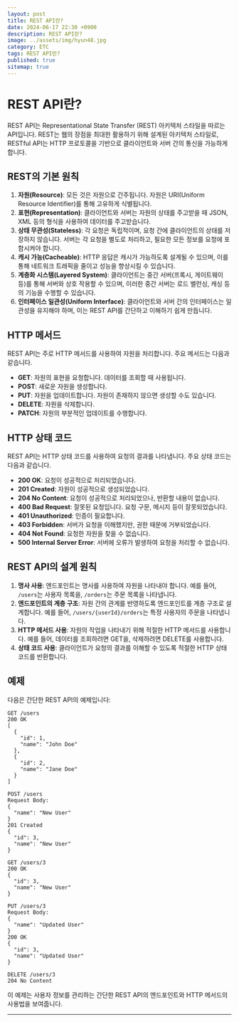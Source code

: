```yaml
---
layout: post
title: REST API란?
date: 2024-06-17 22:30 +0900
description: REST API란?
image: ../assets/img/hyun48.jpg
category: ETC
tags: REST API란?
published: true
sitemap: true
---
```


# REST API란?

REST API는 Representational State Transfer (REST) 아키텍처 스타일을 따르는 API입니다. REST는 웹의 장점을 최대한 활용하기 위해 설계된 아키텍처 스타일로, RESTful API는 HTTP 프로토콜을 기반으로 클라이언트와 서버 간의 통신을 가능하게 합니다.

## REST의 기본 원칙

1. **자원(Resource)**: 모든 것은 자원으로 간주됩니다. 자원은 URI(Uniform Resource Identifier)를 통해 고유하게 식별됩니다.
2. **표현(Representation)**: 클라이언트와 서버는 자원의 상태를 주고받을 때 JSON, XML 등의 형식을 사용하여 데이터를 주고받습니다.
3. **상태 무관성(Stateless)**: 각 요청은 독립적이며, 요청 간에 클라이언트의 상태를 저장하지 않습니다. 서버는 각 요청을 별도로 처리하고, 필요한 모든 정보를 요청에 포함시켜야 합니다.
4. **캐시 가능(Cacheable)**: HTTP 응답은 캐시가 가능하도록 설계될 수 있으며, 이를 통해 네트워크 트래픽을 줄이고 성능을 향상시킬 수 있습니다.
5. **계층화 시스템(Layered System)**: 클라이언트는 중간 서버(프록시, 게이트웨이 등)를 통해 서버와 상호 작용할 수 있으며, 이러한 중간 서버는 로드 밸런싱, 캐싱 등의 기능을 수행할 수 있습니다.
6. **인터페이스 일관성(Uniform Interface)**: 클라이언트와 서버 간의 인터페이스는 일관성을 유지해야 하며, 이는 REST API를 간단하고 이해하기 쉽게 만듭니다.

## HTTP 메서드

REST API는 주로 HTTP 메서드를 사용하여 자원을 처리합니다. 주요 메서드는 다음과 같습니다.

- **GET**: 자원의 표현을 요청합니다. 데이터를 조회할 때 사용됩니다.
- **POST**: 새로운 자원을 생성합니다.
- **PUT**: 자원을 업데이트합니다. 자원이 존재하지 않으면 생성할 수도 있습니다.
- **DELETE**: 자원을 삭제합니다.
- **PATCH**: 자원의 부분적인 업데이트를 수행합니다.

## HTTP 상태 코드

REST API는 HTTP 상태 코드를 사용하여 요청의 결과를 나타냅니다. 주요 상태 코드는 다음과 같습니다.

- **200 OK**: 요청이 성공적으로 처리되었습니다.
- **201 Created**: 자원이 성공적으로 생성되었습니다.
- **204 No Content**: 요청이 성공적으로 처리되었으나, 반환할 내용이 없습니다.
- **400 Bad Request**: 잘못된 요청입니다. 요청 구문, 메시지 등이 잘못되었습니다.
- **401 Unauthorized**: 인증이 필요합니다.
- **403 Forbidden**: 서버가 요청을 이해했지만, 권한 때문에 거부되었습니다.
- **404 Not Found**: 요청한 자원을 찾을 수 없습니다.
- **500 Internal Server Error**: 서버에 오류가 발생하여 요청을 처리할 수 없습니다.

## REST API의 설계 원칙

1. **명사 사용**: 엔드포인트는 명사를 사용하여 자원을 나타내야 합니다. 예를 들어, `/users`는 사용자 목록을, `/orders`는 주문 목록을 나타냅니다.
2. **엔드포인트의 계층 구조**: 자원 간의 관계를 반영하도록 엔드포인트를 계층 구조로 설계합니다. 예를 들어, `/users/{userId}/orders`는 특정 사용자의 주문을 나타냅니다.
3. **HTTP 메서드 사용**: 자원의 작업을 나타내기 위해 적절한 HTTP 메서드를 사용합니다. 예를 들어, 데이터를 조회하려면 GET을, 삭제하려면 DELETE를 사용합니다.
4. **상태 코드 사용**: 클라이언트가 요청의 결과를 이해할 수 있도록 적절한 HTTP 상태 코드를 반환합니다.

## 예제

다음은 간단한 REST API의 예제입니다:

```http
GET /users
200 OK
[
  {
    "id": 1,
    "name": "John Doe"
  },
  {
    "id": 2,
    "name": "Jane Doe"
  }
]

POST /users
Request Body:
{
  "name": "New User"
}
201 Created
{
  "id": 3,
  "name": "New User"
}

GET /users/3
200 OK
{
  "id": 3,
  "name": "New User"
}

PUT /users/3
Request Body:
{
  "name": "Updated User"
}
200 OK
{
  "id": 3,
  "name": "Updated User"
}

DELETE /users/3
204 No Content
```

이 예제는 사용자 정보를 관리하는 간단한 REST API의 엔드포인트와 HTTP 메서드의 사용법을 보여줍니다.

---
